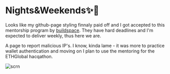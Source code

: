 # Nights&Weekends✨🌙

Looks like my github-page styling finnaly paid off and I got accepted to this mentorship program by [buildspace](https://buildspace.so/).
They have hard deadlines and I'm expected to deliver weekly, thus here we are.

A page to report malicious IP's. I know, kinda lame - it was more to practice wallet authentication and moving on I plan to use the mentoring for the ETHGlobal hacqathon.

![scrn](https://user-images.githubusercontent.com/25290565/177222576-f60ac84c-5bc8-4969-9b67-a081f5c8dbc2.png)

